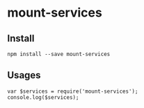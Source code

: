 # mount-services

 

## Install

    npm install --save mount-services

## Usages

```
var $services = require('mount-services');
console.log($services);
```